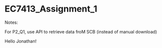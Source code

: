# EC7413_Assignment_1

Notes:

For P2_Q1, use API to retrieve data froM SCB (instead of manual download)

Hello Jonathan!